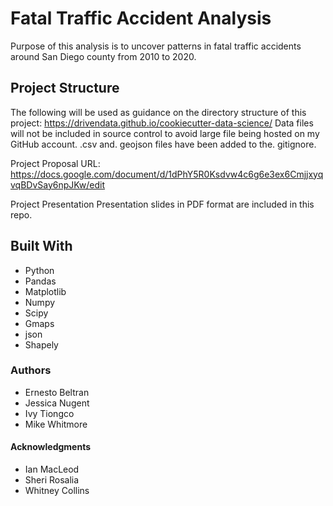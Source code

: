 # Fatal Traffic Accident Analysis
Purpose of this analysis is to uncover patterns in fatal traffic accidents around San Diego county from 2010 to 2020.
## Project Structure
The following will be used as guidance on the directory structure of this project: https://drivendata.github.io/cookiecutter-data-science/
Data files will not be included in source control to avoid large file being hosted on my GitHub account. .csv and. geojson files have been added to the. gitignore.

Project Proposal URL: https://docs.google.com/document/d/1dPhY5R0Ksdvw4c6g6e3ex6CmjjxyqvqBDvSay6npJKw/edit

Project Presentation
Presentation slides in PDF format are included in this repo.
## Built With
* Python 
* Pandas
* Matplotlib
* Numpy 
* Scipy
* Gmaps
* json
* Shapely
### Authors
* Ernesto Beltran
* Jessica Nugent
* Ivy Tiongco
* Mike Whitmore
#### Acknowledgments
* Ian MacLeod
* Sheri Rosalia
* Whitney Collins
